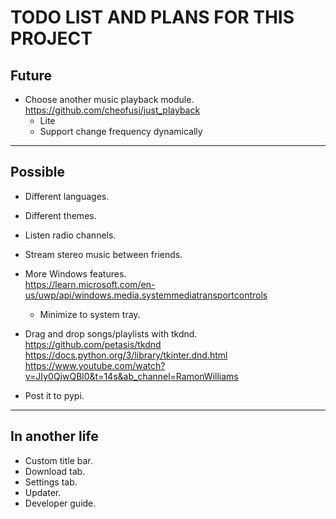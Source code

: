 # TODO LIST AND PLANS FOR THIS PROJECT

## Future

- Choose another music playback module.
    <br>https://github.com/cheofusi/just_playback
    - Lite
    - Support change frequency dynamically

---

## Possible

- Different languages.
- Different themes.

- Listen radio channels.
- Stream stereo music between friends.

- More Windows features.
    <br>https://learn.microsoft.com/en-us/uwp/api/windows.media.systemmediatransportcontrols
  - Minimize to system tray.
- Drag and drop songs/playlists with tkdnd.
    <br>https://github.com/petasis/tkdnd
    <br>https://docs.python.org/3/library/tkinter.dnd.html
    <br>https://www.youtube.com/watch?v=JIy0QjwQBl0&t=14s&ab_channel=RamonWilliams

- Post it to pypi.

---

## In another life

- Custom title bar.
- Download tab.
- Settings tab.
- Updater.
- Developer guide.